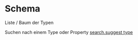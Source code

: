 # Schema

Liste / Baum der Typen 

Suchen nach einem Type oder Property
[search.suggest type]

[search.suggest type]: ?q=Type